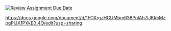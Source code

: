 [![Review Assignment Due Date](https://classroom.github.com/assets/deadline-readme-button-22041afd0340ce965d47ae6ef1cefeee28c7c493a6346c4f15d667ab976d596c.svg)](https://classroom.github.com/a/UCXUp_Uz)

https://docs.google.com/document/d/1FOXrgzHGUMbm638PnlAh7lJKk5MzpgPIJX1PXkE0_4Q/edit?usp=sharing